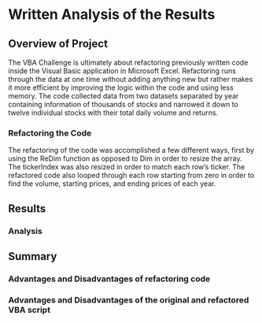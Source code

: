 # Written Analysis of the Results
## Overview of Project
The VBA Challenge is ultimately about refactoring previously written code inside the Visual Basic application in Microsoft Excel. Refactoring runs through the data at one time without adding anything new but rather makes it more efficient by improving the logic within the code and using less memory. The code collected data from two datasets separated by year containing information of thousands of stocks and narrowed it down to twelve individual stocks with their total daily volume and returns. 

### Refactoring the Code
The refactoring of the code was accomplished a few different ways, first by using the ReDim function as opposed to Dim in order to resize the array. The tickerIndex was also resized in order to match each row’s ticker. The refactored code also looped through each row starting from zero in order to find the volume, starting prices, and ending prices of each year.
  
## Results

### Analysis 


  
  
## Summary

### Advantages and Disadvantages of refactoring code



### Advantages and Disadvantages of the original and refactored VBA script


